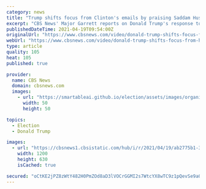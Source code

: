 ```yaml
---
category: news
title: "Trump shifts focus from Clinton's emails by praising Saddam Hussein"
excerpt: "CBS News' Major Garrett reports on Donald Trump's response to the FBI's decision over the Clinton email case - and his decision to change the subject."
publishedDateTime: 2021-04-19T09:54:00Z
originalUrl: "https://www.cbsnews.com/video/donald-trump-shifts-focus-from-hillary-clintons-emails-by-praising-saddam-hussein/"
webUrl: "https://www.cbsnews.com/video/donald-trump-shifts-focus-from-hillary-clintons-emails-by-praising-saddam-hussein/"
type: article
quality: 105
heat: 105
published: true

provider:
  name: CBS News
  domain: cbsnews.com
  images:
    - url: "https://smartableai.github.io/election/assets/images/organizations/cbsnews.com-50x50.jpg"
      width: 50
      height: 50

topics:
  - Election
  - Donald Trump

images:
  - url: "https://cbsnews1.cbsistatic.com/hub/i/r/2021/04/19/ab2775b1-3360-4798-84f8-ed746dc34232/thumbnail/1200x630/b39d84bc0b1596ec9484322906eaef9f/cbsn-trump-saddam-0706-1089252-640x360.jpg"
    width: 1200
    height: 630
    isCached: true

secured: "oCtKE2jPZ8zWtY482H0PmZOd8aD3lVOCrGGMI2s7WtcYX8wTC9z1pQevSe9aOsBMbQuRBo4ZoFUR92w4Cl4q0pb8A7TtTzcbpqNP5fxhuDITqX63qF/itjXHN8gMFC5/wuGr3HCi3bA58mqG9bENLqzkUohNmfYGF19+/vCW+vHQk+cMjOtz8FVHnSw+CKp/rI2K+bCHP3Gtlum4Vi8zqenzJKEz/9UoHbkHDsOHsR+bbWA/b/8nNuvN4NsVIXtwYTWpchttZiVK6MDLlKkMDVI1/1GL+LIbkCYg9qhfL7rnNvNj+X41foBX6gzdDC/1SDMPN7oeUOb7yrXyCmP3hn6qz5VPkyAg23gtQSRhBjA=;P172YlRI630PUNjRtfDYZA=="
---
```


